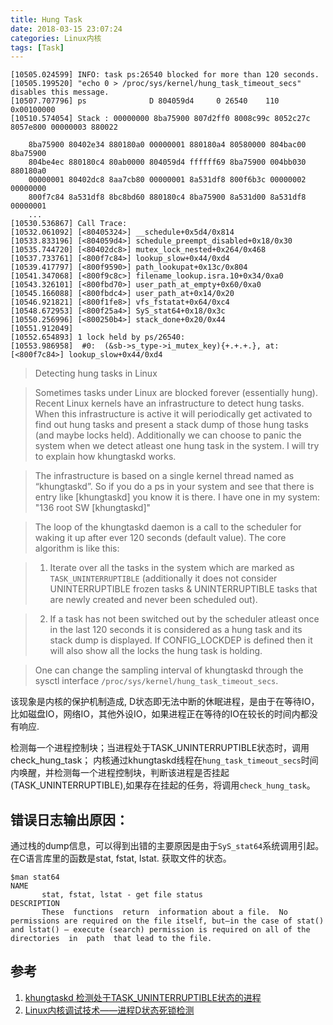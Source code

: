 ```yaml
---
title: Hung Task
date: 2018-03-15 23:07:24
categories: Linux内核
tags: [Task]
---
```



```
[10505.024599] INFO: task ps:26540 blocked for more than 120 seconds.
[10505.199520] "echo 0 > /proc/sys/kernel/hung_task_timeout_secs" disables this message.
[10507.707796] ps              D 804059d4     0 26540    110 0x00100000
[10510.574054] Stack : 00000000 8ba75900 807d2ff0 8008c99c 8052c27c 8057e800 00000003 880022

	8ba75900 80402e34 880180a0 00000001 880180a4 80580000 804bac00 8ba75900
	804be4ec 880180c4 80ab0000 804059d4 ffffff69 8ba75900 004bb030 880180a0
	00000001 80402dc8 8aa7cb80 00000001 8a531df8 800f6b3c 00000002 00000000
	800f7c84 8a531df8 8bc8bd60 880180c4 8ba75900 8a531d00 8a531df8 00000001
	...
[10530.536867] Call Trace:
[10532.061092] [<80405324>] __schedule+0x5d4/0x814
[10533.833196] [<804059d4>] schedule_preempt_disabled+0x18/0x30
[10535.744720] [<80402dc8>] mutex_lock_nested+0x264/0x468
[10537.733761] [<800f7c84>] lookup_slow+0x44/0xd4
[10539.417797] [<800f9590>] path_lookupat+0x13c/0x804
[10541.347068] [<800f9c8c>] filename_lookup.isra.10+0x34/0xa0
[10543.326101] [<800fbd70>] user_path_at_empty+0x60/0xa0
[10545.166088] [<800fbdc4>] user_path_at+0x14/0x20
[10546.921821] [<800f1fe8>] vfs_fstatat+0x64/0xc4
[10548.672953] [<800f25a4>] SyS_stat64+0x18/0x3c
[10550.256996] [<800250b4>] stack_done+0x20/0x44
[10551.912049]
[10552.654893] 1 lock held by ps/26540:
[10553.986958]  #0:  (&sb->s_type->i_mutex_key){+.+.+.}, at: [<800f7c84>] lookup_slow+0x44/0xd4
```

<!--more-->

>Detecting hung tasks in Linux

>Sometimes tasks under Linux are blocked forever (essentially hung). Recent Linux kernels have an infrastructure to detect hung tasks. When this infrastructure is active it will periodically get activated to find out hung tasks and present a stack dump of those hung tasks (and maybe locks held). Additionally we can choose to panic the system when we detect atleast one hung task in the system. I will try to explain how khungtaskd works.

>The infrastructure is based on a single kernel thread named as “khungtaskd”. So if you do a ps in your system and see that there is entry like [khungtaskd] you know it is there. I have one in my system: "136 root SW [khungtaskd]"

>The loop of the khungtaskd daemon is a call to the scheduler for waking it up after ever 120 seconds (default value). The core algorithm is like this:

>1. Iterate over all the tasks in the system which are marked as `TASK_UNINTERRUPTIBLE` (additionally it does not consider UNINTERRUPTIBLE frozen tasks & UNINTERRUPTIBLE tasks that are newly created and never been scheduled out).

>2. If a task has not been switched out by the scheduler atleast once in the last 120 seconds it is considered as a hung task and its stack dump is displayed. If CONFIG_LOCKDEP is defined then it will also show all the locks the hung task is holding.

>One can change the sampling interval of khungtaskd through the sysctl interface `/proc/sys/kernel/hung_task_timeout_secs`.

该现象是内核的保护机制造成, D状态即无法中断的休眠进程，是由于在等待IO，比如磁盘IO，网络IO，其他外设IO，如果进程正在等待的IO在较长的时间内都没有响应.

检测每一个进程控制块；当进程处于TASK_UNINTERRUPTIBLE状态时，调用check_hung_task；
内核通过khungtaskd线程在`hung_task_timeout_secs`时间内唤醒，并检测每一个进程控制块，判断该进程是否挂起(TASK_UNINTERRUPTIBLE),如果存在挂起的任务，将调用`check_hung_task`。

## 错误日志输出原因：

通过栈的dump信息，可以得到出错的主要原因是由于`SyS_stat64`系统调用引起。在C语言库里的函数是stat, fstat, lstat. 获取文件的状态。

```
$man stat64
NAME
       stat, fstat, lstat - get file status
DESCRIPTION
       These  functions  return  information about a file.  No permissions are required on the file itself, but—in the case of stat() and lstat() — execute (search) permission is required on all of the  directories  in  path  that lead to the file.
```


## 参考

1. [khungtaskd 检测处于TASK_UNINTERRUPTIBLE状态的进程](http://blog.chinaunix.net/xmlrpc.php?r=blog/article&uid=25564582&id=5204177)
2. [Linux内核调试技术——进程D状态死锁检测](http://blog.csdn.net/luckyapple1028/article/details/51931210)
